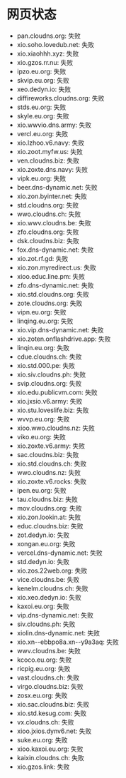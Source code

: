 # 网页状态
- pan.cloudns.org: 失败
- xio.soho.lovedub.net: 失败
- xio.xiaohhh.xyz: 失败
- xio.gzos.rr.nu: 失败
- ipzo.eu.org: 失败
- skvip.eu.org: 失败
- xeo.dedyn.io: 失败
- diffireworks.cloudns.org: 失败
- stds.eu.org: 失败
- skyle.eu.org: 失败
- xio.wwvio.dns.army: 失败
- vercl.eu.org: 失败
- xio.lzhoo.v6.navy: 失败
- xio.zoot.myfw.us: 失败
- ven.cloudns.biz: 失败
- xio.zoxte.dns.navy: 失败
- vipk.eu.org: 失败
- beer.dns-dynamic.net: 失败
- xio.zon.byinter.net: 失败
- std.cloudns.org: 失败
- wwo.cloudns.ch: 失败
- xio.wwv.cloudns.be: 失败
- zfo.cloudns.org: 失败
- dsk.cloudns.biz: 失败
- fox.dns-dynamic.net: 失败
- xio.zot.rf.gd: 失败
- xio.zon.myredirect.us: 失败
- xioo.educ.line.pm: 失败
- zfo.dns-dynamic.net: 失败
- xio.std.cloudns.org: 失败
- zote.cloudns.org: 失败
- vipn.eu.org: 失败
- linqing.eu.org: 失败
- xio.vip.dns-dynamic.net: 失败
- xio.zoten.onflashdrive.app: 失败
- linqin.eu.org: 失败
- cdue.cloudns.ch: 失败
- xio.std.000.pe: 失败
- xio.siv.cloudns.ph: 失败
- svip.cloudns.org: 失败
- xio.edu.publicvm.com: 失败
- xio.jxsio.v6.army: 失败
- xio.stu.loveslife.biz: 失败
- wvvp.eu.org: 失败
- xioo.wwo.cloudns.nz: 失败
- viko.eu.org: 失败
- xio.zoxte.v6.army: 失败
- sac.cloudns.biz: 失败
- xio.std.cloudns.ch: 失败
- wwo.cloudns.nz: 失败
- xio.zoxte.v6.rocks: 失败
- ipen.eu.org: 失败
- tau.cloudns.biz: 失败
- mov.cloudns.org: 失败
- xio.zon.lookin.at: 失败
- educ.cloudns.biz: 失败
- zot.dedyn.io: 失败
- xongan.eu.org: 失败
- vercel.dns-dynamic.net: 失败
- std.dedyn.io: 失败
- xio.zos.22web.org: 失败
- vice.cloudns.be: 失败
- kenelm.cloudns.ch: 失败
- xio.xeo.dedyn.io: 失败
- kaxoi.eu.org: 失败
- vip.dns-dynamic.net: 失败
- siv.cloudns.ph: 失败
- xiolin.dns-dynamic.net: 失败
- xio.xn--ebbpo8a.xn--y9a3aq: 失败
- wwv.cloudns.be: 失败
- kcoco.eu.org: 失败
- ricpig.eu.org: 失败
- vast.cloudns.ch: 失败
- virgo.cloudns.biz: 失败
- zosx.eu.org: 失败
- xio.sac.cloudns.biz: 失败
- xio.std.kesug.com: 失败
- vx.cloudns.ch: 失败
- xioo.jxios.dynv6.net: 失败
- suke.eu.org: 失败
- xioo.kaxoi.eu.org: 失败
- kaixin.cloudns.ch: 失败
- xio.gzos.link: 失败
